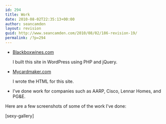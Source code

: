 ```yaml
---
id: 294
title: Work
date: 2010-08-02T22:35:13+00:00
author: seancamden
layout: revision
guid: http://www.seancamden.com/2010/08/02/186-revision-19/
permalink: /?p=294
---
```

  * [Blackboxwines.com](http://www.blackboxwines.com/the-wine/)
                  
    I built this site in WordPress using PHP and jQuery.
  * [Mycardmaker.com](http://www.mycardmaker.com/)
                  
    I wrote the HTML for this site.
  * I&#8217;ve done work for companies such as AARP, Cisco, Lennar Homes, and PG&#038;E.

Here are a few screenshots of some of the work I&#8217;ve done:
  
[sexy-gallery]
